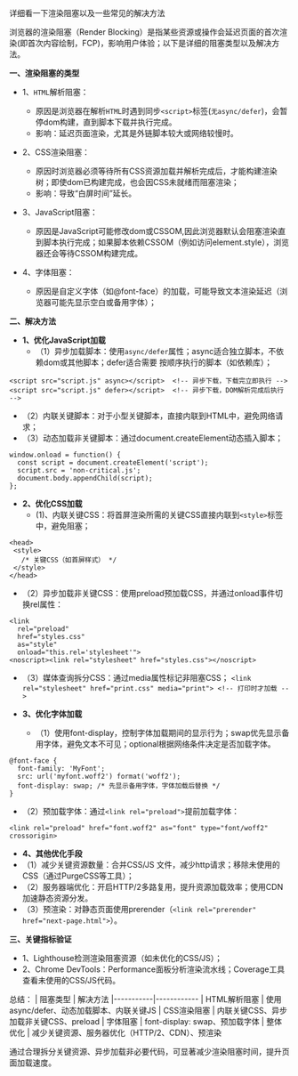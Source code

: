 详细看一下渲染阻塞以及一些常见的解决方法

浏览器的渲染阻塞（Render Blocking）是指某些资源或操作会延迟页面的首次渲染(即首次内容绘制，FCP)，影响用户体验；以下是详细的阻塞类型以及解决方法。

**一、渲染阻塞的类型**
- 1、`HTML`解析阻塞：
   - 原因是浏览器在解析`HTML`时遇到同步`<script>`标签(`无async/defer`)，会暂停dom构建，直到脚本下载并执行完成。
   - 影响：延迟页面渲染，尤其是外链脚本较大或网络较慢时。

- 2、CSS渲染阻塞：
   - 原因时浏览器必须等待所有CSS资源加载并解析完成后，才能构建渲染树；即使dom已构建完成，也会因CSS未就绪而阻塞渲染；
   - 影响：导致“白屏时间”延长。

- 3、JavaScript阻塞：
   - 原因是JavaScript可能修改dom或CSSOM,因此浏览器默认会阻塞渲染直到脚本执行完成；如果脚本依赖CSSOM（例如访问element.style），浏览器还会等待CSSOM构建完成。
 
- 4、字体阻塞：
   - 原因是自定义字体（如@font-face）的加载，可能导致文本渲染延迟（浏览器可能先显示空白或备用字体）；

**二、解决方法**
- **1、优化JavaScript加载**
   - （1）异步加载脚本：使用`async/defer`属性；async适合独立脚本，不依赖dom或其他脚本；defer适合需要 按顺序执行的脚本（如依赖库）；
```
<script src="script.js" async></script>  <!-- 异步下载，下载完立即执行 -->
<script src="script.js" defer></script>  <!-- 异步下载，DOM解析完成后执行 -->
```
   - （2）内联关键脚本：对于小型关键脚本，直接内联到HTML中，避免网络请求；
   - （3）动态加载非关键脚本：通过document.createElement动态插入脚本；
```
window.onload = function() {
  const script = document.createElement('script');
  script.src = 'non-critical.js';
  document.body.appendChild(script);
};
```
- **2、优化CSS加载**
   - (1)、内联关键CSS：将首屏渲染所需的关键CSS直接内联到`<style>`标签中，避免阻塞；
 ```
<head>
  <style>
    /* 关键CSS（如首屏样式） */
  </style>
</head>
```
   - （2）异步加载非关键CSS：使用preload预加载CSS，并通过onload事件切换rel属性：
```
<link 
  rel="preload" 
  href="styles.css" 
  as="style" 
  onload="this.rel='stylesheet'">
<noscript><link rel="stylesheet" href="styles.css"></noscript>
```
   - （3）媒体查询拆分CSS：通过media属性标记非阻塞CSS；
`<link rel="stylesheet" href="print.css" media="print"> <!-- 打印时才加载 -->`

- **3、优化字体加载**
   - （1）使用font-display，控制字体加载期间的显示行为；swap优先显示备用字体，避免文本不可见；optional根据网络条件决定是否加载字体。
```
@font-face {
  font-family: 'MyFont';
  src: url('myfont.woff2') format('woff2');
  font-display: swap; /* 先显示备用字体，字体加载后替换 */
}
```
   - （2）预加载字体：通过`<link rel="preload">`提前加载字体：
```
<link rel="preload" href="font.woff2" as="font" type="font/woff2" crossorigin>
```

- **4、其他优化手段**
- （1）减少关键资源数量：合并CSS/JS 文件，减少http请求；移除未使用的CSS（通过PurgeCSS等工具）；
- （2）服务器端优化：开启HTTP/2多路复用，提升资源加载效率；使用CDN加速静态资源分发。
- （3）预渲染：对静态页面使用prerender（`<link rel="prerender" href="next-page.html">`）。

**三、关键指标验证**
- 1、Lighthouse检测渲染阻塞资源（如未优化的CSS/JS）；
- 2、Chrome DevTools：Performance面板分析渲染流水线；Coverage工具查看未使用的CSS/JS代码。

总结：
| 阻塞类型	| 解决方法
|-----------|------------
| HTML解析阻塞	| 使用async/defer、动态加载脚本、内联关键JS
| CSS渲染阻塞	| 内联关键CSS、异步加载非关键CSS、preload
| 字体阻塞	| font-display: swap、预加载字体
| 整体优化	| 减少关键资源、服务器优化（HTTP/2、CDN）、预渲染

通过合理拆分关键资源、异步加载非必要代码，可显著减少渲染阻塞时间，提升页面加载速度。


